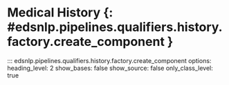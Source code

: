 # Medical History {: #edsnlp.pipelines.qualifiers.history.factory.create_component }

::: edsnlp.pipelines.qualifiers.history.factory.create_component
    options:
        heading_level: 2
        show_bases: false
        show_source: false
        only_class_level: true
